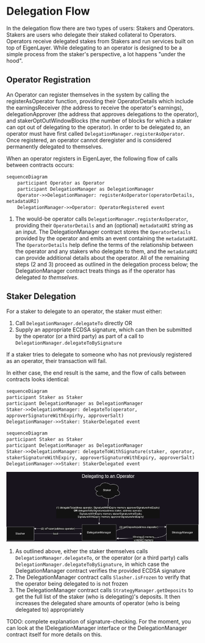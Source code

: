 # Delegation Flow

In the delegation flow there are two types of users: Stakers and Operators. Stakers are users who delegate their staked collateral to Operators. Operators receive delegated stakes from Stakers and run services built on top of EigenLayer. While delegating to an operator is designed to be a simple process from the staker's perspective, a lot happens "under the hood".

## Operator Registration

An Operator can register themselves in the system by calling the
registerAsOperator function, providing their OperatorDetails which include the earningsReceiver (the address to receive the operator's earnings), delegationApprover (the address that approves delegations to the operator), and stakerOptOutWindowBlocks (the number of blocks for which a staker can opt out of delegating to the operator). In order to be delegated _to_, an operator must have first called `DelegationManager.registerAsOperator`. Once registered, an operator cannot deregister and is considered permanently delegated to themselves.

When an operator registers in EigenLayer, the following flow of calls between contracts occurs:

```mermaid
sequenceDiagram
    participant Operator as Operator
    participant DelegationManager as DelegationManager
    Operator->>DelegationManager: registerAsOperator(operatorDetails, metadataURI)
    DelegationManager->>Operator: OperatorRegistered event
```

1. The would-be operator calls `DelegationManager.registerAsOperator`, providing their `OperatorDetails` and an (optional) `metadataURI` string as an input. The DelegationManager contract stores the `OperatorDetails` provided by the operator and emits an event containing the `metadataURI`. The `OperatorDetails` help define the terms of the relationship between the operator and any stakers who delegate to them, and the `metadataURI` can provide additional details about the operator.
   All of the remaining steps (2 and 3) proceed as outlined in the delegation process below; the DelegationManager contract treats things as if the operator has delegated _to themselves_.

## Staker Delegation

For a staker to delegate to an operator, the staker must either:

1. Call `DelegationManager.delegateTo` directly
   OR
2. Supply an appropriate ECDSA signature, which can then be submitted by the operator (or a third party) as part of a call to `DelegationManager.delegateToBySignature`

If a staker tries to delegate to someone who has not previously registered as an operator, their transaction will fail.

In either case, the end result is the same, and the flow of calls between contracts looks identical:

```mermaid
sequenceDiagram
participant Staker as Staker
participant DelegationManager as DelegationManager
Staker->>DelegationManager: delegateTo(operator, approverSignatureWithExpirhy, approverSalt)
DelegationManager->>Staker: StakerDelegated event
```

```mermaid
sequenceDiagram
participant Staker as Staker
participant DelegationManager as DelegationManager
Staker->>DelegationManager: delegateToWithSignature(staker, operator, stakerSignatureWithExpiry, approverSignatureWithExpiry, approverSalt)
DelegationManager->>Staker: StakerDelegated event
```

![Delegating in EigenLayer](images/EL_delegating.png?raw=true "Delegating in EigenLayer")

1. As outlined above, either the staker themselves calls `DelegationManager.delegateTo`, or the operator (or a third party) calls `DelegationManager.delegateToBySignature`, in which case the DelegationManager contract verifies the provided ECDSA signature
2. The DelegationManager contract calls `Slasher.isFrozen` to verify that the operator being delegated to is not frozen
3. The DelegationManager contract calls `StrategyManager.getDeposits` to get the full list of the staker (who is delegating)'s deposits. It then increases the delegated share amounts of operator (who is being delegated to) appropriately

TODO: complete explanation of signature-checking. For the moment, you can look at the IDelegationManager interface or the DelegationManager contract itself for more details on this.
